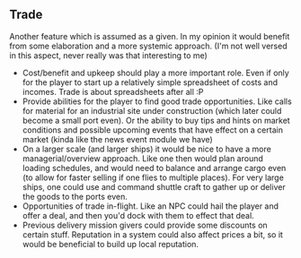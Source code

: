 ## **Trade**

Another feature which is assumed as a given. In my opinion it would benefit from some elaboration and a more systemic approach. (I'm not well versed in this aspect, never really was that interesting to me)

- Cost/benefit and upkeep should play a more important role. Even if only for the player to start up a relatively simple spreadsheet of costs and incomes. Trade is about spreadsheets after all :P
- Provide abilities for the player to find good trade opportunities. Like calls for material for an industrial site under construction (which later could become a small port even). Or the ability to buy tips and hints on market conditions and possible upcoming events that have effect on a certain market (kinda like the news event module we have)
- On a larger scale (and larger ships) it would be nice to have a more managerial/overview approach. Like one then would plan around loading schedules, and would need to balance and arrange cargo even (to allow for faster selling if one flies to multiple places). For very large ships, one could use and command shuttle craft to gather up or deliver the goods to the ports even.
- Opportunities of trade in-flight. Like an NPC could hail the player and offer a deal, and then you'd dock with them to effect that deal.
- Previous delivery mission givers could provide some discounts on certain stuff. Reputation in a system could also affect prices a bit, so it would be beneficial to build up local reputation.